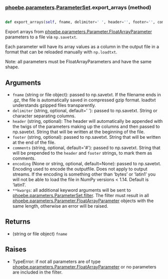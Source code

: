 ### [phoebe](phoebe.md).[parameters](phoebe.parameters.md).[ParameterSet](phoebe.parameters.ParameterSet.md).export_arrays (method)


```py

def export_arrays(self, fname, delimiter=' ', header='', footer='', comments='# ', encoding=None, **kwargs)

```



Export arrays from [phoebe.parameters.Parameter.FloatArrayParameter](phoebe.parameters.Parameter.FloatArrayParameter.md)
parameters to a file via `np.savetxt`.

Each parameter will have its array values as a column in the output
file in a format that can be reloaded manually with `np.loadtxt`.

Note: all parameters must be FloatArrayParameters and have the same
shape.


Arguments
------------
* `fname` (string or file object): passed to np.savetxt.
    If the filename ends in .gz, the file is automatically saved in
    compressed gzip format. loadtxt understands gzipped files
    transparently.
* `delimiter` (string, optional, default=' '): passed to np.savetxt.
    String or character separating columns.
* `header` (string, optional): The header will automatically be appended
    with the twigs of the parameters making up the columns and then
    passed to np.savetxt.
    String that will be written at the beginning of the file.
* `footer` (string, optional): passed to np.savetxt.
    String that will be written at the end of the file.
* `comments` (string, optional, default='#'): passed to np.savetxt.
    String that will be prepended to the `header` and `footer` strings,
    to mark them as comments.
* `encoding` (None or string, optional, default=None): passed to np.savetxt.
    Encoding used to encode the outputfile. Does not apply to output
    streams. If the encoding is something other than ‘bytes’ or ‘latin1’
    you will not be able to load the file in NumPy versions &lt; 1.14.
    Default is ‘latin1’.
* `**kwargs`: all additional keyword arguments will be sent to
    [phoebe.parameters.ParameterSet.filter](phoebe.parameters.ParameterSet.filter.md).  The filter must result
    in all [phoebe.parameters.Parameter.FloatArrayParameter](phoebe.parameters.Parameter.FloatArrayParameter.md) objects
    with the same length, otherwise an error will be raised.


Returns
-----------
* (string or file object) `fname`

Raises
-----------
* TypeError: if not all parameters are of type
    [phoebe.parameters.Parameter.FloatArrayParameter](phoebe.parameters.Parameter.FloatArrayParameter.md) or no parameters
    are included in the filter.

